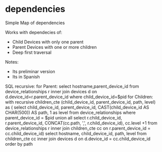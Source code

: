 # dependencies
Simple Map of dependencies


Works with dependecies of:
- Child Devices with only one parent
- Parent Devices with one or more children
- Deep first traversal


Notes: 
- Its preliminar version
- Its in Spanish


SQL recursive:
for Parent:
  select hostname,parent_device_id  from  device_relationships r inner join devices d on d.device_id=r.parent_device_id where child_device_id=$pid
for Children:
  with recursive children_cte (child_device_id, parent_device_id, path, level) as (
    select child_device_id, parent_device_id, CAST(child_device_id AS CHAR(500)) AS path, 1 as level
    from device_relationships
    where parent_device_id = $pid
    union all
    select  r.child_device_id,  r.parent_device_id, CONCAT(cc.path, ',', r.child_device_id), cc.level +1
    from device_relationships r
    inner join children_cte cc on r.parent_device_id = cc.child_device_id)
  select hostname, child_device_id, path, level  from children_cte cc
  inner join devices d on d.device_id = cc.child_device_id order by path

